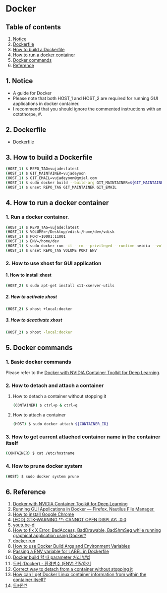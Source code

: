 # Docker


## Table of contents
1. [Notice](#notice)
2. [Dockerfile](#dockerfile)
3. [How to build a Dockerfile](#build_dockerfile)
4. [How to run a docker container](#run_docker_container)
5. [Docker commands](#docker_commands)
6. [Reference](#ref)


## 1. Notice <a name="notice"></a>
- A guide for Docker
- Please note that both HOST_1 and HOST_2 are required for running GUI applications in docker container.
- I recommend that you should ignore the commented instructions with an octothorpe, #.


## 2. Dockerfile <a name="dockerfile"></a>
- [Dockerfile](../../Dockerfile)


## 3. How to build a Dockerfile <a name="build_dockerfile"></a>
```bash
(HOST_1) $ REPO_TAG=vujade:latest
(HOST_1) $ GIT_MAINTAINER=vujadeyoon
(HOST_1) $ GIT_EMAIL=vujadeyoon@gmial.com
(HOST_1) $ sudo docker build --build-arg GIT_MAINTAINER=${GIT_MAINTAINER} --build-arg GIT_EMAIL=${GIT_EMAIL} -t ${REPO_TAG} .
(HOST_1) $ unset REPO_TAG GIT_MAINTAINER GIT_EMAIL
```


## 4. How to run a docker container <a name="run_docker_container"></a>
### 1. Run a docker container.
```bash
(HOST_1) $ REPO_TAG=vujade:latest
(HOST_1) $ VOLUME=~/Desktop/vdisk:/home/dev/vdisk
(HOST_1) $ PORT=10001:11001
(HOST_1) $ ENV=/home/dev
(HOST_1) $ sudo docker run -it --rm --privileged --runtime nvidia --volume /tmp/.X11-unix:/tmp/.X11-unix:ro --env DISPLAY=unix$DISPLAY --ipc=host --net=host --volume ${VOLUME} --publish ${PORT} --env ${ENV} ${REPO_TAG} /bin/bash
(HOST_1) $ unset REPO_TAG VOLUME PORT ENV
```

### 2. How to use xhost for GUI application
#### 1. How to install xhost
```bash
(HOST_2) $ sudo apt-get install x11-xserver-utils
```
##### 2. How to activate xhost
```bash
(HOST_2) $ xhost +local:docker
```
##### 3. How to deactivate xhost
```bash
(HOST_2) $ xhost -local:docker
```


## 5. Docker commands <a name="docker_commands"></a>
### 1. Basic docker commands
Please refer to the [Docker with NVIDIA Container Toolkit for Deep Learning](https://vujadeyoon.github.io/blog/2022/docker_with_NVIDIA_container_toolkit_for_deep_learning/).

### 2. How to detach and attach a container
1. How to detach a container without stopping it
    ```bash
    (CONTAINER) $ ctrl+p & ctrl+q
    ```
2. How to attach a container
    ```bash
    (HOST) $ sudo docker attach ${CONTAINER_ID}
    ```

### 3. How to get current attached container name in the container itself
```bash
(CONTAINER) $ cat /etc/hostname
```

### 4. How to prune docker system
```bash
(HOST) $ sudo docker system prune
```


## 6. Reference <a name="ref"></a>
1. [Docker with NVIDIA Container Toolkit for Deep Learning](https://vujadeyoon.github.io/blog/2022/docker_with_NVIDIA_container_toolkit_for_deep_learning/)
2. [Running GUI Applications in Docker — Firefox, Nautilus File Manager.](https://medium.com/codex/running-gui-applications-in-docker-firefox-nautilus-file-manager-5424694104ec)
3. [How to install Google Chrome](https://askubuntu.com/questions/510056/how-to-install-google-chrome)
4. [[EOD] GTK-WARNING **: CANNOT OPEN DISPLAY: :0.0](https://eungbean.github.io/2018/11/19/EOD-Gtk-WARNING-cannot-open-display/)
5. [youtube-dl](http://ytdl-org.github.io/youtube-dl/index.html)
6. [How to fix X Error: BadAccess, BadDrawable, BadShmSeg while running graphical application using Docker?](https://askubuntu.com/questions/1237400/how-to-fix-x-error-badaccess-baddrawable-badshmseg-while-running-graphical-ap)
7. [docker run](https://docs.docker.com/engine/reference/commandline/run/)
8. [How to use Docker Build Args and Environment Variables](https://refine.dev/blog/docker-build-args-and-env-vars/)
9. [Passing a ENV variable for LABEL in Dockerfile](https://stackoverflow.com/questions/63017082/passing-a-env-variable-for-label-in-dockerfile)
10. [Docker build 할 때 parameter 처리 방법](https://blusky10.tistory.com/404)
11. [도커 (Docker) - 환경변수 (ENV) 전달하기](https://m.blog.naver.com/PostView.naver?isHttpsRedirect=true&blogId=complusblog&logNo=220975099502)
12. [Correct way to detach from a container without stopping it](https://stackoverflow.com/questions/25267372/correct-way-to-detach-from-a-container-without-stopping-it)
13. [How can I get Docker Linux container information from within the container itself?](https://stackoverflow.com/questions/20995351/how-can-i-get-docker-linux-container-information-from-within-the-container-itsel)
14. [도커란?](https://codecamper.me/blog/26/)
